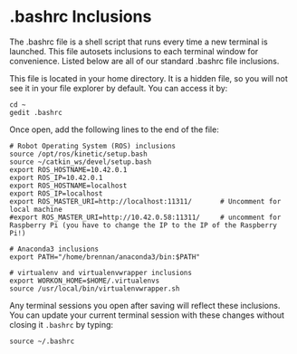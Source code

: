 # .bashrc Inclusions
The .bashrc file is a shell script that runs every time a new terminal is launched.  This file autosets inclusions to each terminal window for convenience.  Listed below are all of our standard .bashrc file inclusions.

This file is located in your home directory.  It is a hidden file, so you will not see it in your file explorer by default.  You can access it by:
```
cd ~
gedit .bashrc
```

Once open, add the following lines to the end of the file:

```
# Robot Operating System (ROS) inclusions
source /opt/ros/kinetic/setup.bash
source ~/catkin_ws/devel/setup.bash
export ROS_HOSTNAME=10.42.0.1
export ROS_IP=10.42.0.1
export ROS_HOSTNAME=localhost
export ROS_IP=localhost
export ROS_MASTER_URI=http://localhost:11311/		# Uncomment for local machine
#export ROS_MASTER_URI=http://10.42.0.58:11311/ 	# uncomment for Raspberry Pi (you have to change the IP to the IP of the Raspberry Pi!)

# Anaconda3 inclusions
export PATH="/home/brennan/anaconda3/bin:$PATH"

# virtualenv and virtualenvwrapper inclusions
export WORKON_HOME=$HOME/.virtualenvs
source /usr/local/bin/virtualenvwrapper.sh
```

Any terminal sessions you open after saving will reflect these inclusions.  You can update your current terminal session with these changes without closing it `.bashrc` by typing:

```
source ~/.bashrc
```
